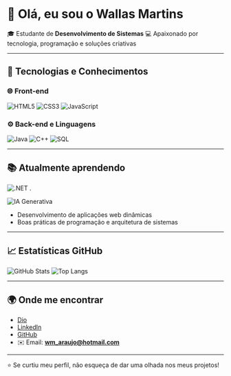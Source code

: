 # 👋 Olá, eu sou o Wallas Martins

🎓 Estudante de **Desenvolvimento de Sistemas**
💻 Apaixonado por tecnologia, programação e soluções criativas

---

## 🚀 Tecnologias e Conhecimentos

### 🌐 Front-end

![HTML5](https://img.shields.io/badge/HTML5-E34F26?style=for-the-badge\&logo=html5\&logoColor=white)
![CSS3](https://img.shields.io/badge/CSS3-1572B6?style=for-the-badge\&logo=css3\&logoColor=white)
![JavaScript](https://img.shields.io/badge/JavaScript-F7DF1E?style=for-the-badge\&logo=javascript\&logoColor=black)

### ⚙️ Back-end e Linguagens

![Java](https://img.shields.io/badge/Java-007396?style=for-the-badge\&logo=openjdk\&logoColor=white)
![C++](https://img.shields.io/badge/C++-00599C?style=for-the-badge\&logo=cplusplus\&logoColor=white)
![SQL](https://img.shields.io/badge/SQL-4479A1?style=for-the-badge\&logo=postgresql\&logoColor=white)

---

## 📚 Atualmente aprendendo

![.NET](https://img.shields.io/badge/.NET-512BD4?style=for-the-badge\&logo=dotnet\&logoColor=white) .

![IA Generativa](https://img.shields.io/badge/IA%20Generativa-000000?style=for-the-badge\&logo=openai\&logoColor=white)

* Desenvolvimento de aplicações web dinâmicas
* Boas práticas de programação e arquitetura de sistemas

---

## 📈 Estatísticas GitHub


![GitHub Stats](https://github-readme-stats.vercel.app/api?username=SeuUsuario\&show_icons=true\&theme=dracula)
![Top Langs](https://github-readme-stats.vercel.app/api/top-langs/?username=SeuUsuario\&layout=compact\&theme=dracula)


---

## 🌍 Onde me encontrar
* [Dio](https://web.dio.me/users/wm_araujo?tab=achievements)
* [LinkedIn](https://www.linkedin.com/in/wallas-martins-a56382164/)
* [GitHub](https://github.com/Nrmahic)
* ✉️ Email: **[wm_araujo@hotmail.com](mailto:wm_araujo@hotmail.com)**

---

⭐ Se curtiu meu perfil, não esqueça de dar uma olhada nos meus projetos!
